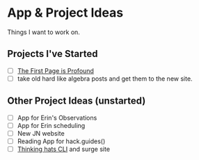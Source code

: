 # App & Project Ideas

Things I want to work on.

## Projects I've Started
- [ ] [The First Page is Profound](thefirstpageisprofound.club)
- [ ] take old hard like algebra posts and get them to the new site. 

## Other Project Ideas (unstarted)
- [ ] App for Erin's Observations
- [ ] App for Erin scheduling
- [ ] New JN website
- [ ] Reading App for hack.guides()
- [ ] [Thinking hats CLI](https://developertea.com/episodes/27704) and surge site
